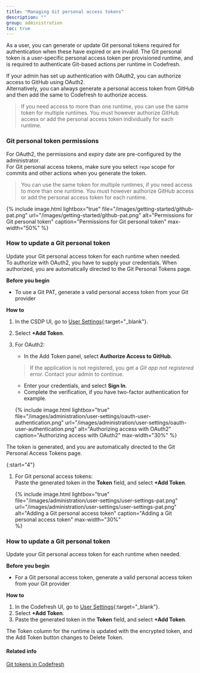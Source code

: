 ```yaml
---
title: "Managing Git personal access tokens"
description: ""
group: administration
toc: true
---
```

As a user, you can generate or update Git personal tokens required for authentication when these have expired or are invalid. The Git personal token is a user-specific personal access token per provisioned runtime, and is required to authenticate Git-based actions per runtime in Codefresh.  

If your admin has set up authentication with OAuth2, you can authorize access to GitHub using OAuth2.  
Alternatively, you can always generate a personal access token from GitHub and then add the same to Codefresh to authorize access.
 
> If you need access to more than one runtime, you can use the same token for multiple runtimes. 
You must however authorize GitHub access or add the personal access token individually for each runtime.  


### Git personal token permissions
For OAuth2, the permissions and expiry date are pre-configured by the administrator.  
For Git personal access tokens, make sure you select `repo` scope for commits and other actions when you generate the token.

> You can use the same token for multiple runtimes, if you need access to more than one runtime. 
You must however authorize GitHub access or add the personal access token for each runtime.  

{% include 
   image.html 
   lightbox="true" 
   file="/images/getting-started/github-pat.png" 
   url="/images/getting-started/github-pat.png" 
   alt="Permissions for Git personal token" 
   caption="Permissions for Git personal token"
   max-width="50%" 
%}

### How to update a Git personal token
Update your Git personal access token for each runtime when needed.  
To authorize with OAuth2, you have to supply your credentials. When authorized, you are automatically directed to the Git Personal Tokens page.  

**Before you begin**  
* To use a Git PAT, generate a valid personal access token from your Git provider  

**How to**  
1. In the CSDP UI, go to [User Settings](https://g.codefresh.io/2.0/user-settings){:target="\_blank"}.
1. Select **+Add Token**. 
1. For OAuth2:
   * In the Add Token panel, select **Authorize Access to GitHub**.
    > If the application is not registered, you get a _Git app not registered_ error. Contact your admin to continue.  
   *  Enter your credentials, and select **Sign In**.
   * Complete the verification, if you have two-factor authentication for example.

    {% include 
      image.html 
      lightbox="true" 
      file="/images/administration/user-settings/oauth-user-authentication.png" 
      url="/images/administration/user-settings/oauth-user-authentication.png" 
      alt="Authorizing access with OAuth2" 
      caption="Authorizing access with OAuth2"
      max-width="30%" 
   %}
   
  The token is generated, and you are automatically directed to the Git Personal Access Tokens page. 

{:start="4"}
1. For Git personal access tokens:  
  Paste the generated token in the **Token** field, and select **+Add Token**. 

    {% include 
      image.html 
      lightbox="true" 
      file="/images/administration/user-settings/user-settings-pat.png" 
      url="/images/administration/user-settings/user-settings-pat.png" 
      alt="Adding a Git personal access token" 
      caption="Adding a Git personal access token"
      max-width="30%"  
   %}

### How to update a Git personal token
Update your Git personal access token for each runtime when needed.  

**Before you begin**  
* For a Git personal access token, generate a valid personal access token from your Git provider  

**How to**  

1. In the Codefresh UI, go to [User Settings](https://g.codefresh.io/2.0/user-settings){:target="\_blank"}.
1. Select **+Add Token**.
1. Paste the generated token in the **Token** field, and select **+Add Token**. 

The Token column for the runtime is updated with the encrypted token, and the Add Token button changes to Delete Token.  

#### Related info  

[Git tokens in Codefresh]({{site.baseurl}}/docs/administration/git-tokens/)

